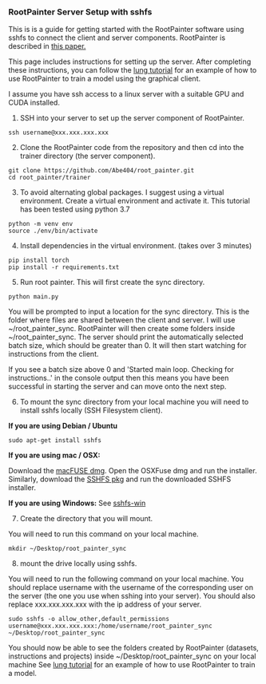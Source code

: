 ### RootPainter Server Setup with sshfs

This is is a guide for getting started with the RootPainter software using sshfs
to connect the client and server components. RootPainter is described in
[this paper.](https://www.biorxiv.org/content/10.1101/2020.04.16.044461v1)

This page includes instructions for setting up the server. After completing
these instructions, you can follow the [lung tutorial](../tutorials/cxr_lung.md)
for an example of how to use RootPainter to train a model using the graphical
client.

I assume you have ssh access to a linux server with a suitable GPU and CUDA
installed.

1. SSH into your server to set up the server component of RootPainter.

```
ssh username@xxx.xxx.xxx.xxx
```

2. Clone the RootPainter code from the repository and then cd into the trainer
   directory (the server component).

```
git clone https://github.com/Abe404/root_painter.git
cd root_painter/trainer
```

3. To avoid alternating global packages. I suggest using a virtual environment.
   Create a virtual environment and activate it. This tutorial has been tested
   using python 3.7

```
python -m venv env
source ./env/bin/activate
```

4. Install dependencies in the virtual environment. (takes over 3 minutes)

```
pip install torch
pip install -r requirements.txt
```

5. Run root painter. This will first create the sync directory.

```
python main.py
```

You will be prompted to input a location for the sync directory. This is the
folder where files are shared between the client and server. I will use
~/root_painter_sync. RootPainter will then create some folders inside
~/root_painter_sync. The server should print the automatically selected batch
size, which should be greater than 0. It will then start watching for
instructions from the client.

If you see a batch size above 0 and 'Started main loop. Checking for
instructions..' in the console output then this means you have been successful
in starting the server and can move onto the next step.

6. To mount the sync directory from your local machine you will need to install
   sshfs locally (SSH Filesystem client).

**If you are using Debian / Ubuntu**

```
sudo apt-get install sshfs
```

**If you are using mac / OSX:**

Download the [macFUSE dmg](https://github.com/osxfuse/osxfuse/releases). Open
the OSXFuse dmg and run the installer. Similarly, download the
[SSHFS pkg](http://osxfuse.github.io) and run the downloaded SSHFS installer.

**If you are using Windows:** See
[sshfs-win](https://github.com/billziss-gh/sshfs-win)

7. Create the directory that you will mount.

You will need to run this command on your local machine.

```
mkdir ~/Desktop/root_painter_sync
```

8. mount the drive locally using sshfs.

You will need to run the following command on your local machine. You should
replace username with the username of the corresponding user on the server (the
one you use when sshing into your server). You should also replace
xxx.xxx.xxx.xxx with the ip address of your server.

```
sudo sshfs -o allow_other,default_permissions username@xxx.xxx.xxx.xxx:/home/username/root_painter_sync ~/Desktop/root_painter_sync
```

You should now be able to see the folders created by RootPainter (datasets,
instructions and projects) inside ~/Desktop/root_painter_sync on your local
machine See [lung tutorial](../tutorials/cxr_lung.md) for an example of how to
use RootPainter to train a model.
